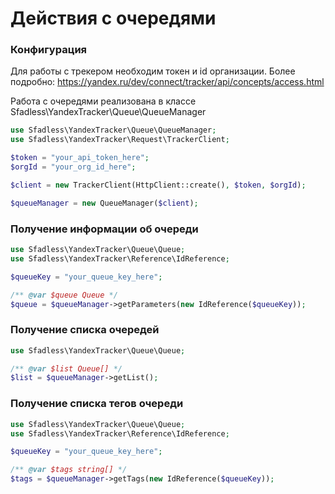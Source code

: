 Действия с очередями
===============

### Конфигурация

Для работы с трекером необходим токен и id организации. Более подробно: https://yandex.ru/dev/connect/tracker/api/concepts/access.html

Работа с очередями реализована в классе Sfadless\YandexTracker\Queue\QueueManager

```php
use Sfadless\YandexTracker\Queue\QueueManager;
use Sfadless\YandexTracker\Request\TrackerClient;

$token = "your_api_token_here";
$orgId = "your_org_id_here";

$client = new TrackerClient(HttpClient::create(), $token, $orgId);

$queueManager = new QueueManager($client);
```

### Получение информации об очереди

```php
use Sfadless\YandexTracker\Queue\Queue;
use Sfadless\YandexTracker\Reference\IdReference;

$queueKey = "your_queue_key_here"; 

/** @var $queue Queue */
$queue = $queueManager->getParameters(new IdReference($queueKey));
```

### Получение списка очередей

```php
use Sfadless\YandexTracker\Queue\Queue;

/** @var $list Queue[] */
$list = $queueManager->getList();
```

### Получение списка тегов очереди

```php
use Sfadless\YandexTracker\Queue\Queue;
use Sfadless\YandexTracker\Reference\IdReference;

$queueKey = "your_queue_key_here"; 

/** @var $tags string[] */
$tags = $queueManager->getTags(new IdReference($queueKey));
```
